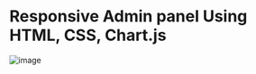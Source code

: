 # Responsive Admin panel Using HTML, CSS, Chart.js
![image](https://github.com/baliramyadav/Responsive-Admin-panel/assets/80908177/d88c59ab-1e56-485e-b3be-d6e978001ca9)
